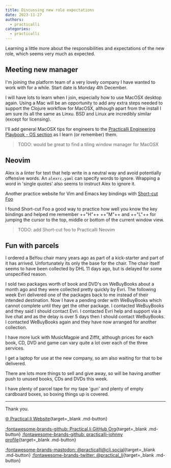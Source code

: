 ```yaml
---
title: Discussing new role expectations
date: 2023-11-27
authors:
  - practicalli
categories:
  - practicalli
---
```


Learning a little more about the responsibilities and expectations of the new role, which seems very much as expected.


<!-- more -->


## Meeting new manager

I'm joining the platform team of a very lovely company I have wanted to work with for a while.  Start date is Monday 4th December.

I will have lots to learn when I join, especially how to use MacOSX desktop again.  Using a Mac will be an opportunity to add any extra steps needed to support the Clojure workflow for MacOSX, although apart from the install I am sure its all the same as Linxu.  BSD and Linux are incredibly similar (except for licensing).

I'll add general MacOSX tips for engineers to the [Practicalli Engineering Playbook - OS section](https://practical.li/engineering-playbook/os/) as I learn (or remember) them.

> TODO: would be great to find a tiling window manager for MacOSX


## Neovim

Alex is a linter for text that help write in a neutral way and avoid potentially offensive words.  An `alexrc.yaml` can specify words to ignore.  Wrapping a word in 'single quotes' also seems to instruct Alex to ignore it.

Another practice website for Vim and Emacs key bindings with [Short-cut Foo](https://www.shortcutfoo.com/)

I found Short-cut Foo a good way to practice how well you know the key bindings and helped me remember ++"H"++ ++"M"++ and ++"L"++ for jumping the cursor to the top, middle or bottom of the current window view.

> TODO: add Short-cut foo to Practicalli Neovim


## Fun with parcels

I ordered a BeYou chair many years ago as part of a kick-starter and part of it has arrived.  Unfortunately its only the base for the chair.  The chair itself seems to have been collected by DHL 11 days ago, but is delayed for some unspecified reason.

I sold two packages worth of book and DVD's on WeBuyBooks about a month ago and they were collected pretty quickly by Evri.  The following week Evri delivered one of the packages back to me instead of their intended destination.  Now I have a pending order with WeBuyBooks which cannot complete until they get the other package.  I contacted WeBuyBooks and they said I should contact Evri.  I contacted Evri help and support via a live chat and as the delay is over 5 days then I should contact WeBuyBooks.  I contacted WeBuyBooks again and they have now arranged for another collection.

I have more luck with MusicMagpie and Ziffit, although prices for each book, CD, DVD and game can vary quite a lot over each of the three services.

I get a laptop for use at the new company, so am also waiting for that to be delivered.

There are lots more things to sell and give away, so will be having another push to unused books, CDs and DVDs this week.

I have plenty of parcel tape for my tape 'gun' and plenty of empty cardboard boxes, so boxing things up is covered.

---
Thank you.

[:globe_with_meridians: Practical.li Website](https://practical.li){target=_blank .md-button}

[:fontawesome-brands-github: Practical.li GitHub Org](https://github.com/practicalli){target=_blank .md-button}
[:fontawesome-brands-github: practicalli-johnny profile](https://github.com/practicalli-johnny){target=_blank .md-button}

[:fontawesome-brands-mastodon: @practicalli@clj.social](https://clj.social/@practicalli){target=_blank .md-button}
[:fontawesome-brands-twitter: @practical_li](https://twitter.com/practcial_li){target=_blank .md-button}
